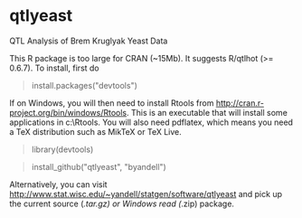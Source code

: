 qtlyeast
========

QTL Analysis of Brem Kruglyak Yeast Data

This R package is too large for CRAN (~15Mb). It suggests R/qtlhot (>= 0.6.7).
To install, first do

> install.packages("devtools")

If on Windows, you will then need to install Rtools from http://cran.r-project.org/bin/windows/Rtools.
This is an executable that will install some applications in c:\Rtools. 
You will also need pdflatex, which means you need a TeX distribution such as MikTeX or TeX Live.

> library(devtools)

> install_github("qtlyeast", "byandell")

Alternatively, you can visit http://www.stat.wisc.edu/~yandell/statgen/software/qtlyeast
and pick up the current source (*.tar.gz) or Windows read (*.zip) package.
